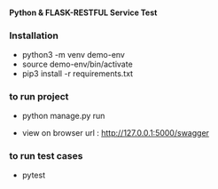 #### Python & FLASK-RESTFUL Service Test


### Installation
- python3 -m venv demo-env
- source demo-env/bin/activate
- pip3 install -r requirements.txt

### to run project
- python manage.py run

- view on browser url : http://127.0.0.1:5000/swagger
    
### to run test cases
- pytest
